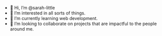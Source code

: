 - 👋 Hi, I’m @sarah-little
- 👀 I’m interested in all sorts of things.
- 🌱 I’m currently learning web development.
- 💞️ I’m looking to collaborate on projects that are impactful to the people around me.

<!---
sarah-little/sarah-little is a ✨ special ✨ repository because its `README.md` (this file) appears on your GitHub profile.
You can click the Preview link to take a look at your changes.
--->
